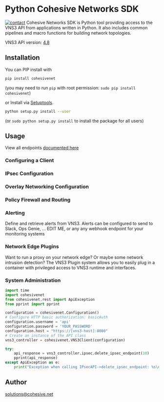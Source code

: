 # Python Cohesive Networks SDK
[![contact][contact-image]][contact-url]
Cohesive Networks SDK is Python tool providing access to the VNS3 API from applications written in Python. It also includes common pipelines and macro functions
for building network topologies.

VNS3 API version: [4.8](https://github.com/cohesive/cohesive-api-specs/blob/master/vns3/vns3-v48-api/spec.yaml)

## Installation

You can PIP install with

```sh
pip install cohesivenet
```
(you may need to run `pip` with root permission: `sudo pip install cohesivenet`)

or Install via [Setuptools](http://pypi.python.org/pypi/setuptools).

```sh
python setup.py install --user
```
(or `sudo python setup.py install` to install the package for all users)

## Usage
View all endpoints [documented here](./endpoints.md)

### Configuring a Client

### IPsec Configuration

### Overlay Networking Configuration

### Policy Firewall and Routing

### Alerting
Define and retrieve alerts from VNS3. Alerts can be configured to send to 
Slack, Ops Genie, ... EDIT ME, or any any webhook endpoint for your monitoring systems

### Network Edge Plugins 
Want to run a proxy on your network edge? Or maybe some network intrusion detection? The VNS3 Plugin system allows you to 
easily plug in a container with privileged access to VNS3 runtime and interfaces.

### System Administration

```python
import time
import cohesivenet
from cohesivenet.rest import ApiException
from pprint import pprint

configuration = cohesivenet.Configuration()
# Configure HTTP basic authorization: basicAuth
configuration.username = 'api'
configuration.password = 'YOUR_PASSWORD'
configuration.host = "https://[vns3-host]:8000"
# Create an instance of the API class
vns3_controller = cohesivenet.VNS3Client(configuration)

try:
    api_response = vns3_controller.ipsec.delete_ipsec_endpoint(10)
    pprint(api_response)
except ApiException as e:
    print("Exception when calling IPsecAPI->delete_ipsec_endpoint: %s\n" % e)

```

## Author

solutions@cohesive.net

<!-- Markdown links -->

[contact-image]: https://img.shields.io/badge/contact-support-blue.svg
[contact-url]: https://support.cohesive.net/support/home